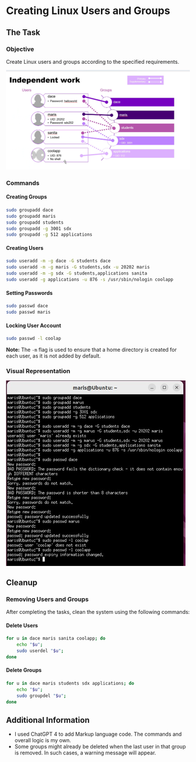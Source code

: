 # Creating Linux Users and Groups

## The Task

### Objective
Create Linux users and groups according to the specified requirements.

![3A Independent Work](3A-Independent-Work.png)

### Commands

#### Creating Groups
```bash
sudo groupadd dace
sudo groupadd maris
sudo groupadd students
sudo groupadd -g 3001 sdx
sudo groupadd -g 512 applications
```

#### Creating Users
```bash
sudo useradd -m -g dace -G students dace
sudo useradd -m -g maris -G students,sdx -u 20202 maris
sudo useradd -m -g sdx -G students,applications sanita
sudo useradd -g applications -u 876 -s /usr/sbin/nologin coolapp
```

#### Setting Passwords
```bash
sudo passwd dace
sudo passwd maris
```

#### Locking User Account
```bash
sudo passwd -l coolap
```

**Note:** The `-m` flag is used to ensure that a home directory is created for each user, as it is not added by default.

### Visual Representation
![Command Line](commandline.jpg)

## Cleanup

### Removing Users and Groups
After completing the tasks, clean the system using the following commands:

#### Delete Users
```bash
for u in dace maris sanita coolapp; do 
    echo "$u"; 
    sudo userdel "$u"; 
done
```

#### Delete Groups
```bash
for u in dace maris students sdx applications; do 
    echo "$u"; 
    sudo groupdel "$u"; 
done
```

## Additional Information
- I used ChatGPT 4 to add Markup language code. The commands and overall logic is my own.
- Some groups might already be deleted when the last user in that group is removed. In such cases, a warning message will appear.
